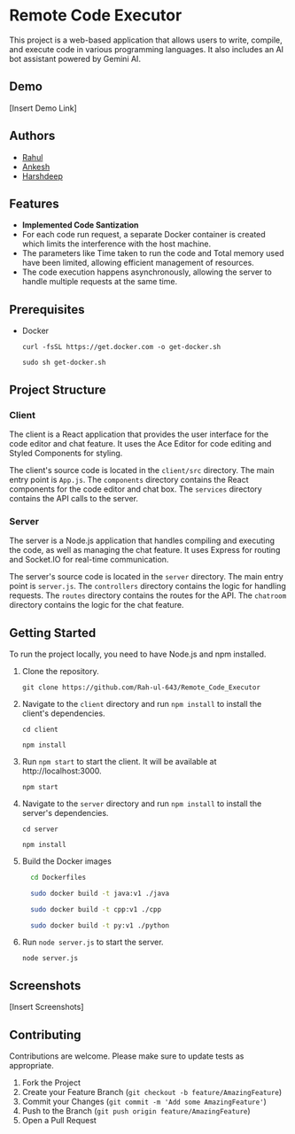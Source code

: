 # Remote Code Executor

This project is a web-based application that allows users to write, compile, and execute code in various programming languages. It also includes an AI bot assistant powered by Gemini AI.

## Demo
[Insert Demo Link]

## Authors
- [Rahul](https://github.com/Rah-ul-643)
- [Ankesh](https://github.com/Ankesh2004)
- [Harshdeep](https://github.com/Harshjerry) 

## Features

- **Implemented Code Santization**
- For each code run request, a separate Docker container is created which limits the interference with the host machine.
- The parameters like Time taken to run the code and Total memory used have been limited, allowing efficient management of resources.
- The code execution happens asynchronously, allowing the server to handle multiple requests at the same time.

## Prerequisites
- Docker
  ```
  curl -fsSL https://get.docker.com -o get-docker.sh
  ```
  ```
  sudo sh get-docker.sh
  ```

## Project Structure

### Client

The client is a React application that provides the user interface for the code editor and chat feature. It uses the Ace Editor for code editing and Styled Components for styling.

The client's source code is located in the `client/src` directory. The main entry point is `App.js`. The `components` directory contains the React components for the code editor and chat box. The `services` directory contains the API calls to the server.

### Server

The server is a Node.js application that handles compiling and executing the code, as well as managing the chat feature. It uses Express for routing and Socket.IO for real-time communication.

The server's source code is located in the `server` directory. The main entry point is `server.js`. The `controllers` directory contains the logic for handling requests. The `routes` directory contains the routes for the API. The `chatroom` directory contains the logic for the chat feature.

## Getting Started

To run the project locally, you need to have Node.js and npm installed.

1. Clone the repository.
   ```
   git clone https://github.com/Rah-ul-643/Remote_Code_Executor
   ```
2. Navigate to the `client` directory and run `npm install` to install the client's dependencies.
   ```
   cd client
   ```
   ```
   npm install
   ```
3. Run `npm start` to start the client. It will be available at http://localhost:3000.
   ```
   npm start
   ```
4. Navigate to the `server` directory and run `npm install` to install the server's dependencies.
   ```
   cd server
   ```
   ```
   npm install
   ```
5. Build the Docker images
    
    ```bash
      cd Dockerfiles
    ```
    
    ```bash
      sudo docker build -t java:v1 ./java 
    ```
    ```bash
      sudo docker build -t cpp:v1 ./cpp 
    ```
    ```bash
      sudo docker build -t py:v1 ./python 
    ```
6. Run `node server.js` to start the server.
    ```
   node server.js
    ```

## Screenshots
[Insert Screenshots]

## Contributing

Contributions are welcome. Please make sure to update tests as appropriate.

1. Fork the Project
2. Create your Feature Branch (`git checkout -b feature/AmazingFeature`)
3. Commit your Changes (`git commit -m 'Add some AmazingFeature'`)
4. Push to the Branch (`git push origin feature/AmazingFeature`)
5. Open a Pull Request